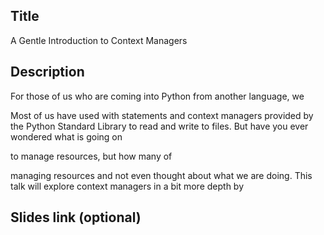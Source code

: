 ## Title
A Gentle Introduction to Context Managers

## Description
For those of us who are coming into Python from another language, we 

Most of us have used with statements and context managers provided by the Python Standard Library to read and write to files. But have you ever wondered what is going on 

to manage resources, but how many of 

managing resources and not even thought about what we are doing. This talk will explore context managers in a bit more depth by 

## Slides link (optional)
